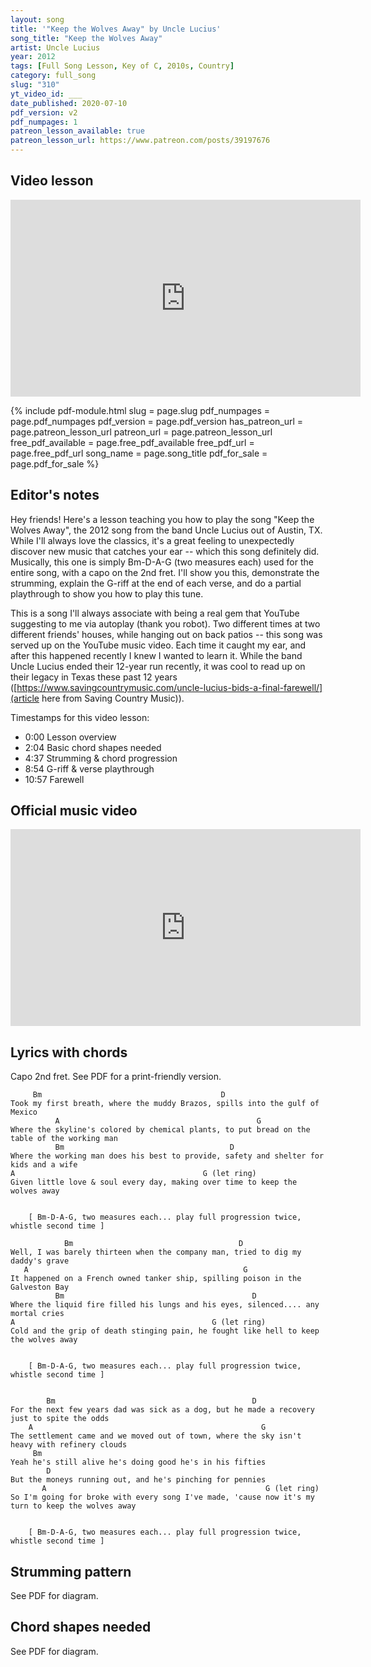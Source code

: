 ```yaml
---
layout: song
title: '"Keep the Wolves Away" by Uncle Lucius'
song_title: "Keep the Wolves Away"
artist: Uncle Lucius
year: 2012
tags: [Full Song Lesson, Key of C, 2010s, Country]
category: full_song
slug: "310"
yt_video_id: ___
date_published: 2020-07-10
pdf_version: v2
pdf_numpages: 1
patreon_lesson_available: true
patreon_lesson_url: https://www.patreon.com/posts/39197676
---
```


## Video lesson

<!-- Coming soon... -->

<iframe width="560" height="315" src="https://www.youtube.com/embed/qzvoEPjtL3Q" frameborder="0" allow="accelerometer; autoplay; encrypted-media; gyroscope; picture-in-picture" allowfullscreen></iframe>

{% include pdf-module.html slug = page.slug pdf_numpages = page.pdf_numpages pdf_version = page.pdf_version has_patreon_url = page.patreon_lesson_url patreon_url = page.patreon_lesson_url free_pdf_available = page.free_pdf_available free_pdf_url = page.free_pdf_url song_name = page.song_title pdf_for_sale = page.pdf_for_sale %}

## Editor's notes

Hey friends! Here's a lesson teaching you how to play the song "Keep the Wolves Away", the 2012 song from the band Uncle Lucius out of Austin, TX. While I'll always love the classics, it's a great feeling to unexpectedly discover new music that catches your ear -- which this song definitely did. Musically, this one is simply Bm-D-A-G (two measures each) used for the entire song, with a capo on the 2nd fret. I'll show you this, demonstrate the strumming, explain the G-riff at the end of each verse, and do a partial playthrough to show you how to play this tune.

This is a song I'll always associate with being a real gem that YouTube suggesting to me via autoplay (thank you robot). Two different times at two different friends' houses, while hanging out on back patios -- this song was served up on the YouTube music video. Each time it caught my ear, and after this happened recently I knew I wanted to learn it. While the band Uncle Lucius ended their 12-year run recently, it was cool to read up on their legacy in Texas these past 12 years ([https://www.savingcountrymusic.com/uncle-lucius-bids-a-final-farewell/](article here from Saving Country Music)).

Timestamps for this video lesson:

- 0:00 Lesson overview
- 2:04 Basic chord shapes needed
- 4:37 Strumming & chord progression
- 8:54 G-riff & verse playthrough
- 10:57 Farewell

## Official music video

<iframe width="560" height="315" src="https://www.youtube.com/embed/pYdvxBxHX2U" frameborder="0" allow="accelerometer; autoplay; encrypted-media; gyroscope; picture-in-picture" allowfullscreen></iframe>

## Lyrics with chords

Capo 2nd fret. See PDF for a print-friendly version.

         Bm                                        D                                      
    Took my first breath, where the muddy Brazos, spills into the gulf of Mexico
              A                                            G                              
    Where the skyline's colored by chemical plants, to put bread on the table of the working man               
              Bm                                     D                                     
    Where the working man does his best to provide, safety and shelter for kids and a wife
    A                                          G (let ring)                                               
    Given little love & soul every day, making over time to keep the wolves away


        [ Bm-D-A-G, two measures each... play full progression twice, whistle second time ]

                Bm                                     D
    Well, I was barely thirteen when the company man, tried to dig my daddy's grave
       A                                                G                                 
    It happened on a French owned tanker ship, spilling poison in the Galveston Bay
              Bm                                          D                                
    Where the liquid fire filled his lungs and his eyes, silenced.... any mortal cries
    A                                            G (let ring)                                        
    Cold and the grip of death stinging pain, he fought like hell to keep the wolves away


        [ Bm-D-A-G, two measures each... play full progression twice, whistle second time ]


            Bm                                            D
    For the next few years dad was sick as a dog, but he made a recovery just to spite the odds
        A                                                   G                                
    The settlement came and we moved out of town, where the sky isn't heavy with refinery clouds
         Bm                                                                               
    Yeah he's still alive he's doing good he's in his fifties
            D                                                                            
    But the moneys running out, and he's pinching for pennies
           A                                                 G (let ring)                                 
    So I'm going for broke with every song I've made, 'cause now it's my turn to keep the wolves away


        [ Bm-D-A-G, two measures each... play full progression twice, whistle second time ]

## Strumming pattern

See PDF for diagram.

## Chord shapes needed

See PDF for diagram.
